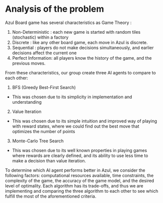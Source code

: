 # Analysis of the problem

Azul Board game has several characteristics as Game Theory :

1. Non-Deterministic : each new game is started with random tiles (stochastic) within a factory
2. Discrete : like any other board game, each move in Azul is discrete.
3. Sequential : players do not make decisions simultaneously, and earlier decisions affect the current one
4. Perfect Information: all players know the history of the game, and the previous moves.

From these characteristics, our group create three AI agents to compare to each other:
1. BFS (Greedy Best-First Search)
* This was chosen due to its simplicity in implementation and understanding
2. Value Iteration
* This was chosen due to its simple intuition and improved way of playing with reward states, where we could find out the best move that optimizes the number of points
3. Monte-Carlo Tree Search
* This was chosen due to its well known properties in playing games where rewards are clearly defined, and its ability to use less time to make a decision than value iteration.


To determine which AI agent performs better in Azul, we consider the following factors: computational resources available, time constraints, the complexity of the game, the accuracy of the game model, and the desired level of optimality. Each algorithm has its trade-offs, and thus we are implementing and comparing the three algorithm to each other to see which fulfill the most of the aforementioned criteria.